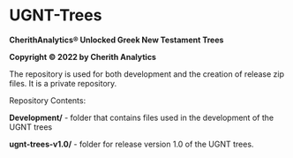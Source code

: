 # UGNT-Trees
**CherithAnalytics® Unlocked Greek New Testament Trees**

**Copyright © 2022 by Cherith Analytics**

The repository is used for both development and the creation of release zip files. It is a private repository.

Repository Contents:

**Development/** - folder that contains files used in the development of the UGNT trees

**ugnt-trees-v1.0/** - folder for release version 1.0 of the UGNT trees.
